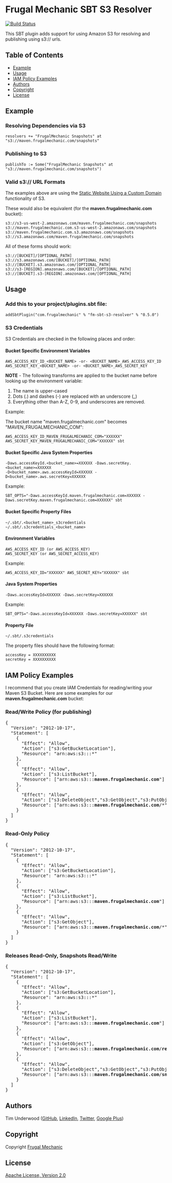 # Frugal Mechanic SBT S3 Resolver

[![Build Status](https://travis-ci.org/frugalmechanic/fm-sbt-s3-resolver.svg?branch=master)](https://travis-ci.org/frugalmechanic/fm-sbt-s3-resolver)

This SBT plugin adds support for using Amazon S3 for resolving and publishing using s3:// urls.

## Table of Contents

  * [Example](#example)
  * [Usage](#usage)
  * [IAM Policy Examples](#iam)
  * [Authors](#authors)
  * [Copyright](#copyright)
  * [License](#license)

## <a name="example"></a>Example

### Resolving Dependencies via S3

    resolvers += "FrugalMechanic Snapshots" at "s3://maven.frugalmechanic.com/snapshots"

### Publishing to S3

    publishTo := Some("FrugalMechanic Snapshots" at "s3://maven.frugalmechanic.com/snapshots")

### Valid s3:// URL Formats

The examples above are using the [Static Website Using a Custom Domain](http://docs.aws.amazon.com/AmazonS3/latest/dev/website-hosting-custom-domain-walkthrough.html) functionality of S3.

These would also be equivalent (for the **maven.frugalmechanic.com** bucket):

    s3://s3-us-west-2.amazonaws.com/maven.frugalmechanic.com/snapshots
    s3://maven.frugalmechanic.com.s3-us-west-2.amazonaws.com/snapshots
    s3://maven.frugalmechanic.com.s3.amazonaws.com/snapshots
    s3://s3.amazonaws.com/maven.frugalmechanic.com/snapshots

All of these forms should work:

    s3://[BUCKET]/[OPTIONAL_PATH]
    s3://s3.amazonaws.com/[BUCKET]/[OPTIONAL_PATH]
    s3://[BUCKET].s3.amazonaws.com/[OPTIONAL_PATH]
    s3://s3-[REGION].amazonaws.com/[BUCKET]/[OPTIONAL_PATH]
    s3://[BUCKET].s3-[REGION].amazonaws.com/[OPTIONAL_PATH]

## <a name="usage"></a>Usage

### Add this to your project/plugins.sbt file:

    addSbtPlugin("com.frugalmechanic" % "fm-sbt-s3-resolver" % "0.5.0")

### S3 Credentials

S3 Credentials are checked in the following places and order:

#### Bucket Specific Environment Variables

    AWS_ACCESS_KEY_ID_<BUCKET_NAME> -or- <BUCKET_NAME>_AWS_ACCESS_KEY_ID
    AWS_SECRET_KEY_<BUCKET_NAME> -or- <BUCKET_NAME>_AWS_SECRET_KEY
    
**NOTE** - The following transforms are applied to the bucket name before looking up the environment variable:

1. The name is upper-cased
2. Dots (.) and dashes (-) are replaced with an underscore (_)
3. Everything other than A-Z, 0-9, and underscores are removed.
  
Example:

The bucket name "maven.frugalmechanic.com" becomes "MAVEN\_FRUGALMECHANIC\_COM":

    AWS_ACCESS_KEY_ID_MAVEN_FRUGALMECHANIC_COM="XXXXXX" AWS_SECRET_KEY_MAVEN_FRUGALMECHANIC_COM="XXXXXX" sbt

#### Bucket Specific Java System Properties

    -Daws.accessKeyId.<bucket_name>=XXXXXX -Daws.secretKey.<bucket_name>=XXXXXX
    -D<bucket_name>.aws.accessKeyId=XXXXXX -D<bucket_name>.aws.secretKey=XXXXXX
    
Example:

    SBT_OPTS="-Daws.accessKeyId.maven.frugalmechanic.com=XXXXXX -Daws.secretKey.maven.frugalmechanic.com=XXXXXX" sbt

#### Bucket Specific Property Files

    ~/.sbt/.<bucket_name>_s3credentials
    ~/.sbt/.s3credentials_<bucket_name>

#### Environment Variables

    AWS_ACCESS_KEY_ID (or AWS_ACCESS_KEY)
    AWS_SECRET_KEY (or AWS_SECRET_ACCESS_KEY)

Example:

    AWS_ACCESS_KEY_ID="XXXXXX" AWS_SECRET_KEY="XXXXXX" sbt
    
#### Java System Properties

    -Daws.accessKeyId=XXXXXX -Daws.secretKey=XXXXXX 

Example:

    SBT_OPTS="-Daws.accessKeyId=XXXXXX -Daws.secretKey=XXXXXX" sbt

#### Property File
  
    ~/.sbt/.s3credentials
    
The property files should have the following format:
  
    accessKey = XXXXXXXXXX
    secretKey = XXXXXXXXXX

## <a name="iam"></a>IAM Policy Examples

I recommend that you create IAM Credentials for reading/writing your Maven S3 Bucket.  Here are some examples for our **maven.frugalmechanic.com** bucket:

### Read/Write Policy (for publishing)

<pre>
{
  "Version": "2012-10-17",
  "Statement": [
    {
      "Effect": "Allow",
      "Action": ["s3:GetBucketLocation"],
      "Resource": "arn:aws:s3:::*"
    },
    {
      "Effect": "Allow",
      "Action": ["s3:ListBucket"],
      "Resource": ["arn:aws:s3:::<b>maven.frugalmechanic.com</b>"]
    },
    {
      "Effect": "Allow",
      "Action": ["s3:DeleteObject","s3:GetObject","s3:PutObject"],
      "Resource": ["arn:aws:s3:::<b>maven.frugalmechanic.com</b>/*"]
    }
  ]
}
</pre>

### Read-Only Policy

<pre>
{
  "Version": "2012-10-17",
  "Statement": [
    {
      "Effect": "Allow",
      "Action": ["s3:GetBucketLocation"],
      "Resource": "arn:aws:s3:::*"
    },
    {
      "Effect": "Allow",
      "Action": ["s3:ListBucket"],
      "Resource": ["arn:aws:s3:::<b>maven.frugalmechanic.com</b>"]
    },
    {
      "Effect": "Allow",
      "Action": ["s3:GetObject"],
      "Resource": ["arn:aws:s3:::<b>maven.frugalmechanic.com</b>/*"]
    }
  ]
}
</pre>

### Releases Read-Only, Snapshots Read/Write

<pre>
{
  "Version": "2012-10-17",
  "Statement": [
    {
      "Effect": "Allow",
      "Action": ["s3:GetBucketLocation"],
      "Resource": "arn:aws:s3:::*"
    },
    {
      "Effect": "Allow",
      "Action": ["s3:ListBucket"],
      "Resource": ["arn:aws:s3:::<b>maven.frugalmechanic.com</b>"]
    },
    {
      "Effect": "Allow",
      "Action": ["s3:GetObject"],
      "Resource": ["arn:aws:s3:::<b>maven.frugalmechanic.com</b>/<b>releases</b>/*"]
    },
    {
      "Effect": "Allow",
      "Action": ["s3:DeleteObject","s3:GetObject","s3:PutObject"],
      "Resource": ["arn:aws:s3:::<b>maven.frugalmechanic.com</b>/<b>snapshots</b>/*"]
    }
  ]
}
</pre>

## <a name="authors"></a>Authors

Tim Underwood (<a href="https://github.com/tpunder" rel="author">GitHub</a>, <a href="https://www.linkedin.com/in/tpunder" rel="author">LinkedIn</a>, <a href="https://twitter.com/tpunder" rel="author">Twitter</a>, <a href="https://plus.google.com/+TimUnderwood0" rel="author">Google Plus</a>)

## <a name="copyright"></a>Copyright

Copyright [Frugal Mechanic](http://frugalmechanic.com)

## <a name="license"></a>License

[Apache License, Version 2.0](http://www.apache.org/licenses/LICENSE-2.0.txt)